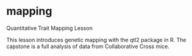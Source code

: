 # mapping
Quantitative Trait Mapping Lesson

This lesson introduces genetic mapping with the qtl2 package in R. 
The capstone is a full analysis of data from Collaborative Cross mice.


